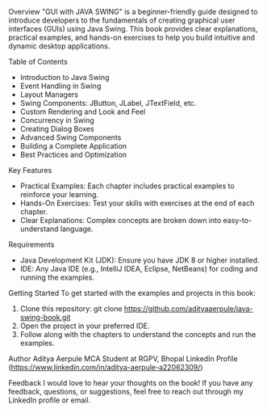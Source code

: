Overview
"GUI with JAVA SWING" is a beginner-friendly guide designed to introduce developers to the fundamentals of creating graphical user interfaces (GUIs) using Java Swing. This book provides clear explanations, practical examples, and hands-on exercises to help you build intuitive and dynamic desktop applications.

Table of Contents
  - Introduction to Java Swing
  - Event Handling in Swing
  - Layout Managers
  - Swing Components: JButton, JLabel, JTextField, etc.
  - Custom Rendering and Look and Feel
  - Concurrency in Swing
  - Creating Dialog Boxes
  - Advanced Swing Components
  - Building a Complete Application
  - Best Practices and Optimization

Key Features
  - Practical Examples: Each chapter includes practical examples to reinforce your learning.
  - Hands-On Exercises: Test your skills with exercises at the end of each chapter.
  - Clear Explanations: Complex concepts are broken down into easy-to-understand language.

Requirements
  - Java Development Kit (JDK): Ensure you have JDK 8 or higher installed.
  - IDE: Any Java IDE (e.g., IntelliJ IDEA, Eclipse, NetBeans) for coding and running the examples.

Getting Started
To get started with the examples and projects in this book:

1. Clone this repository:
   git clone https://github.com/adityaaerpule/java-swing-book.git
2. Open the project in your preferred IDE.
3. Follow along with the chapters to understand the concepts and run the examples.

Author
Aditya Aerpule
MCA Student at RGPV, Bhopal
LinkedIn Profile (https://www.linkedin.com/in/aditya-aerpule-a22062309/)

Feedback
I would love to hear your thoughts on the book! If you have any feedback, questions, or suggestions, feel free to reach out through my LinkedIn profile or email.
